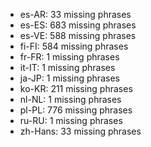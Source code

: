 - es-AR: 33 missing phrases
- es-ES: 683 missing phrases
- es-VE: 588 missing phrases
- fi-FI: 584 missing phrases
- fr-FR: 1 missing phrases
- it-IT: 1 missing phrases
- ja-JP: 1 missing phrases
- ko-KR: 211 missing phrases
- nl-NL: 1 missing phrases
- pl-PL: 776 missing phrases
- ru-RU: 1 missing phrases
- zh-Hans: 33 missing phrases
